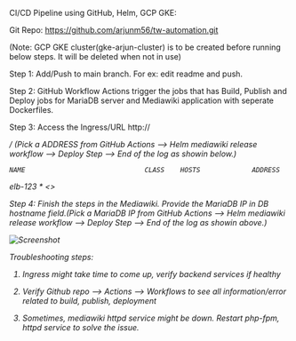 
CI/CD Pipeline using GitHub, Helm, GCP GKE:

Git Repo: https://github.com/arjunm56/tw-automation.git


(Note: GCP GKE cluster(gke-arjun-cluster) is to be created before running below steps. It will be deleted when not in use)


Step 1: Add/Push to main branch. For ex: edit readme and push.

Step 2: GitHub Workflow Actions trigger the jobs that has Build, Publish and Deploy jobs for MariaDB server and Mediawiki application with seperate Dockerfiles. 

Step 3: Access the Ingress/URL http://<ADDRESS>/ (Pick a ADDRESS from GitHub Actions 
--> Helm mediawiki release workflow --> Deploy Step --> End of the log as showin below.)

    NAME                              CLASS    HOSTS             ADDRESS          
elb-123                           <none>   *                        <>

Step 4: Finish the steps in the Mediawiki. Provide the MariaDB IP in DB hostname field.(Pick a MariaDB IP from GitHub Actions --> Helm mediawiki release workflow --> Deploy Step --> End of the log as showin above.)


![Screenshot](https://user-images.githubusercontent.com/65848674/168481954-09a23240-16e8-4edb-9176-cf2690cb90b3.JPG)


Troubleshooting steps:

1. Ingress might take time to come up, verify backend services if healthy

2. Verify Github repo --> Actions --> Workflows to see all information/error related to build, publish, deployment

3. Sometimes, mediawiki httpd service might be down. Restart php-fpm, httpd service to solve the issue.

